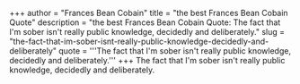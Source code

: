 +++
author = "Frances Bean Cobain"
title = "the best Frances Bean Cobain Quote"
description = "the best Frances Bean Cobain Quote: The fact that I'm sober isn't really public knowledge, decidedly and deliberately."
slug = "the-fact-that-im-sober-isnt-really-public-knowledge-decidedly-and-deliberately"
quote = '''The fact that I'm sober isn't really public knowledge, decidedly and deliberately.'''
+++
The fact that I'm sober isn't really public knowledge, decidedly and deliberately.
